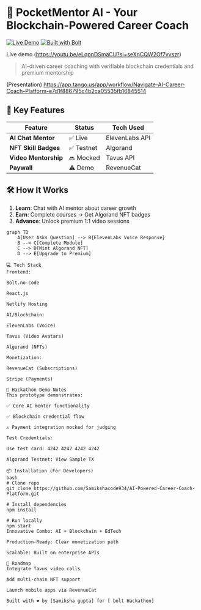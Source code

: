 # 🤖 PocketMentor AI - Your Blockchain-Powered Career Coach 

[![Live Demo](https://img.shields.io/badge/DEMO-LIVE-brightgreen)](https://funny-pastelito-9a98ca.netlify.app/)
[![Built with Bolt](https://img.shields.io/badge/Powered%20by-Bolt-7B3BF7)](https://bolt.new)

Live demo  (https://youtu.be/eLqpnDSmaCU?si=seXnCQW2Of7vvszr)

> AI-driven career coaching with verifiable blockchain credentials and premium mentorship

(Presentation) https://app.tango.us/app/workflow/Navigate-AI-Career-Coach-Platform-e7d1f886795c4b2ca05535fb16845514

## 🚀 Key Features

| Feature | Status | Tech Used |
|---------|--------|-----------|
| **AI Chat Mentor** | ✅ Live | ElevenLabs API |
| **NFT Skill Badges** | ✅ Testnet | Algorand |
| **Video Mentorship** | 🔜 Mocked | Tavus API |
| **Paywall** | ⚠️ Demo | RevenueCat |

## 🛠️ How It Works

1. **Learn**: Chat with AI mentor about career growth  
2. **Earn**: Complete courses → Get Algorand NFT badges  
3. **Advance**: Unlock premium 1:1 video sessions  

```mermaid
graph TD
    A[User Asks Question] --> B{ElevenLabs Voice Response}
    B --> C[Complete Module]
    C --> D[Mint Algorand NFT]
    D --> E[Upgrade to Premium]

💻 Tech Stack
Frontend:

Bolt.no-code

React.js

Netlify Hosting

AI/Blockchain:

ElevenLabs (Voice)

Tavus (Video Avatars)

Algorand (NFTs)

Monetization:

RevenueCat (Subscriptions)

Stripe (Payments)

🎥 Hackathon Demo Notes
This prototype demonstrates:

✅ Core AI mentor functionality

✅ Blockchain credential flow

⚠️ Payment integration mocked for judging

Test Credentials:

Use test card: 4242 4242 4242 4242

Algorand Testnet: View Sample TX

📦 Installation (For Developers)
bash
# Clone repo
git clone https://github.com/Samikshacode934/AI-Powered-Career-Coach-Platform.git

# Install dependencies
npm install

# Run locally
npm start
Innovative Combo: AI + Blockchain + EdTech

Production-Ready: Clear monetization path

Scalable: Built on enterprise APIs

📅 Roadmap
Integrate Tavus video calls

Add multi-chain NFT support

Launch mobile apps via RevenueCat

Built with ❤️ by [Samiksha gupta] for [ bolt Hackathon]




